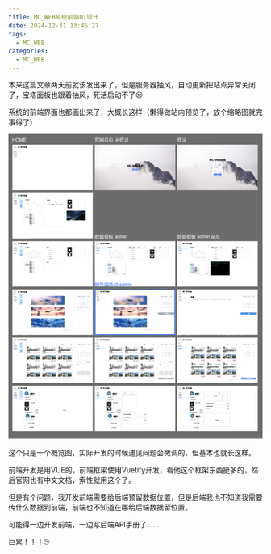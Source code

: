 ```yaml
---
title: MC_WEB系统前端UI设计
date: 2024-12-31 13:46:27
tags:
  - MC_WEB
categories:
  - MC_WEB
---
```

本来这篇文章两天前就该发出来了，但是服务器抽风，自动更新把站点异常关闭了，宝塔面板也跟着抽风，死活启动不了😒

系统的前端界面也都画出来了，大概长这样（懒得做站内预览了，放个缩略图就完事得了）

![](./2024-12-31-MC-WEB系统前端UI设计/4c74b4d90f6a72ea3524bf4eb7ae5051e1b1ff94.png)

这个只是一个概览图，实际开发的时候遇见问题会微调的，但基本也就长这样。

前端开发是用VUE的，前端框架使用Vuetify开发，看他这个框架东西挺多的，然后官网也有中文文档，索性就用这个了。

但是有个问题，我开发前端需要给后端预留数据位置，但是后端我也不知道我需要传什么数据到前端，前端也不知道在哪给后端数据留位置。

可能得一边开发前端，一边写后端API手册了……

巨累！！！🙄
